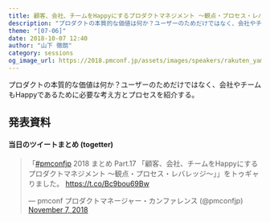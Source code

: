 ```yaml
---
title: 顧客、会社、チームをHappyにするプロダクトマネジメント ～観点・プロセス・レバレッジ～
description: "プロダクトの本質的な価値は何か？ユーザーのためだけではなく、会社やチームもHappyであるために必要な考え方とプロセスを紹介する。"
theme: "[07-06]"
date: 2018-10-07 12:40
author: "山下 徹朗"
category: sessions
og_image_url: https://2018.pmconf.jp/assets/images/speakers/rakuten_yamashita.jpg
---
```

プロダクトの本質的な価値は何か？ユーザーのためだけではなく、会社やチームもHappyであるために必要な考え方とプロセスを紹介する。

## 発表資料

<script async class="speakerdeck-embed" data-id="96048b515c9c40f6a209f57e1314b7c5" data-ratio="1.77777777777778" src="//speakerdeck.com/assets/embed.js"></script>

#### 当日のツイートまとめ (togetter)
<blockquote class="twitter-tweet"><p lang="ja" dir="ltr">「<a href="https://twitter.com/hashtag/pmconfjp?src=hash&amp;ref_src=twsrc%5Etfw">#pmconfjp</a> 2018 まとめ Part.17 「顧客、会社、チームをHappyにするプロダクトマネジメント ～観点・プロセス・レバレッジ～」」をトゥギャりました。 <a href="https://t.co/Bc9bou69Bw">https://t.co/Bc9bou69Bw</a></p>&mdash; pmconf プロダクトマネージャー・カンファレンス (@pmconfjp) <a href="https://twitter.com/pmconfjp/status/1060026356090646529?ref_src=twsrc%5Etfw">November 7, 2018</a></blockquote> <script async src="https://platform.twitter.com/widgets.js" charset="utf-8"></script>
